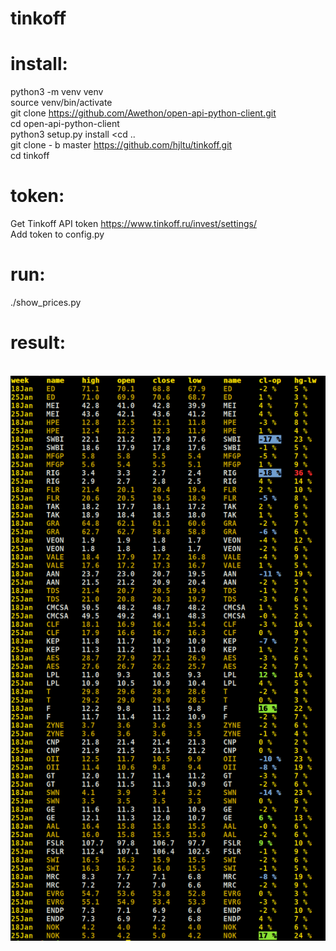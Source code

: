 # tinkoff

# install:
python3 -m venv venv
<br>source venv/bin/activate
<br>git clone https://github.com/Awethon/open-api-python-client.git
<br>cd open-api-python-client
<br>python3 setup.py install
<cd ..
<br>git clone - b master https://github.com/hjltu/tinkoff.git
<br>cd tinkoff

# token:
Get Tinkoff API token https://www.tinkoff.ru/invest/settings/
<br>Add token to config.py

# run:
./show_prices.py

# result:
<br><img src="show.png" width="700">
